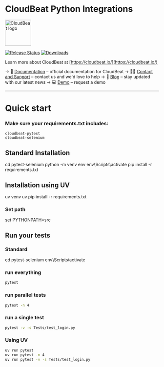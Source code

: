 # CloudBeat Python Integrations

[<img src="https://cdn.prod.website-files.com/5e5fd6a35f35b720bfd3198a/5e9c149f9ba5991a3901422b_cloudbeat_logo_png.webp" height="85px" alt="CloudBeat logo"/>](https://cloudbeat.io/ "CloudBeat")

[![Release
Status](https://img.shields.io/pypi/v/cloudbeat-common)](https://pypi.python.org/pypi/cloudbeat-common)
[![Downloads](https://img.shields.io/pypi/dm/cloudbeat-common)](https://pypi.python.org/pypi/cloudbeat-common)

Learn more about CloudBeat at [https://cloudbeat.io/](https://cloudbeat.io/)

-> 🧾 [Documentation](https://docs.cloudbeat.io/python-pytest) – official documentation for CloudBeat
-> 🙋🏻 [Contact and Support](hhttps://www.cloudbeat.io/contact) – contact us and we'd love to help
-> 📣 [Blog](https://www.cloudbeat.io/blog) – stay updated with our latest news
-> 💻 [Demo](https://calendly.com/ndimer/cloudbeat-demo) – request a demo

---------

# Quick start

### Make sure your requirements.txt includes:
```
cloudbeat-pytest
cloudbeat-selenium
```

## Standard Installation
cd pytest-selenium
python -m venv env
env\Scripts\activate
pip install -r requirements.txt

## Installation using UV
uv venv
uv pip install -r requirements.txt

### Set path
set PYTHONPATH=src

## Run your tests

### Standard
cd pytest-selenium
env\Scripts\activate

### run everything
```sh
pytest 
```

### run parallel tests
```sh
pytest -n 4
```

### run a single test
```sh
pytest -v -s Tests/test_login.py 
```

### Using UV
```sh
uv run pytest
uv run pytest -n 4
uv run pytest -v -s Tests/test_login.py 
```
